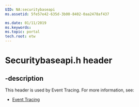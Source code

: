 ```yaml
---
UID: NA:securitybaseapi
ms.assetid: 5fe57e42-635d-3b00-8402-0aa2478af437

ms.date: 01/11/2019
ms.keywords: 
ms.topic: portal
tech.root: etw
---
```


# Securitybaseapi.h header


## -description


This header is used by Event Tracing. For more information, see:

- [Event Tracing](../_etw/index.md)

